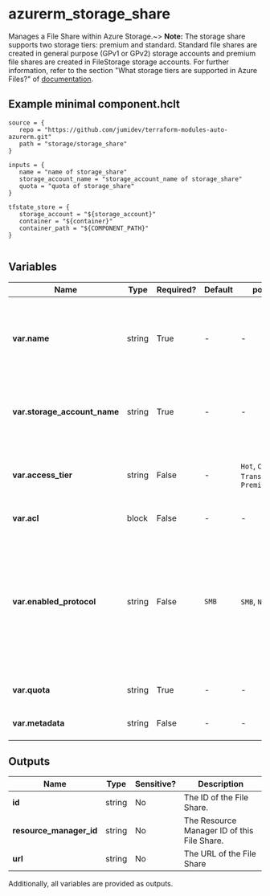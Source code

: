 # azurerm_storage_share

Manages a File Share within Azure Storage.~> **Note:** The storage share supports two storage tiers: premium and standard. Standard file shares are created in general purpose (GPv1 or GPv2) storage accounts and premium file shares are created in FileStorage storage accounts. For further information, refer to the section "What storage tiers are supported in Azure Files?" of [documentation](https://docs.microsoft.com/azure/storage/files/storage-files-faq#general).

## Example minimal component.hclt

```hcl
source = {
   repo = "https://github.com/jumidev/terraform-modules-auto-azurerm.git" 
   path = "storage/storage_share" 
}

inputs = {
   name = "name of storage_share" 
   storage_account_name = "storage_account_name of storage_share" 
   quota = "quota of storage_share" 
}

tfstate_store = {
   storage_account = "${storage_account}" 
   container = "${container}" 
   container_path = "${COMPONENT_PATH}" 
}


```

## Variables

| Name | Type | Required? |  Default  |  possible values |  Description |
| ---- | ---- | --------- |  ----------- | ----------- | ----------- |
| **var.name** | string | True | -  |  -  |  The name of the share. Must be unique within the storage account where the share is located. Changing this forces a new resource to be created. | 
| **var.storage_account_name** | string | True | -  |  -  |  Specifies the storage account in which to create the share. Changing this forces a new resource to be created. | 
| **var.access_tier** | string | False | -  |  `Hot`, `Cool`, `TransactionOptimized`, `Premium`  |  The access tier of the File Share. Possible values are `Hot`, `Cool` and `TransactionOptimized`, `Premium`. | 
| **var.acl** | block | False | -  |  -  |  One or more `acl` blocks. | 
| **var.enabled_protocol** | string | False | `SMB`  |  `SMB`, `NFS`  |  The protocol used for the share. Possible values are `SMB` and `NFS`. The `SMB` indicates the share can be accessed by SMBv3.0, SMBv2.1 and REST. The `NFS` indicates the share can be accessed by NFSv4.1. Defaults to `SMB`. Changing this forces a new resource to be created. | 
| **var.quota** | string | True | -  |  -  |  The maximum size of the share, in gigabytes. | 
| **var.metadata** | string | False | -  |  -  |  A mapping of MetaData for this File Share. | 



## Outputs

| Name | Type | Sensitive? | Description |
| ---- | ---- | --------- | --------- |
| **id** | string | No  | The ID of the File Share. | 
| **resource_manager_id** | string | No  | The Resource Manager ID of this File Share. | 
| **url** | string | No  | The URL of the File Share | 

Additionally, all variables are provided as outputs.
